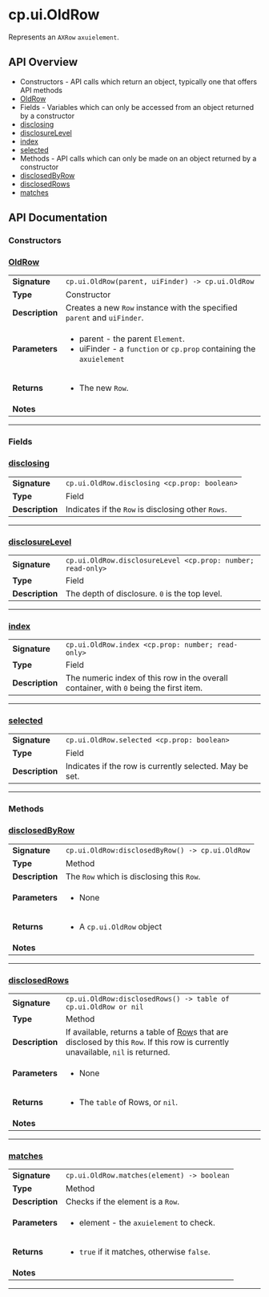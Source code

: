 # cp.ui.OldRow

Represents an `AXRow` `axuielement`.

## API Overview
* Constructors - API calls which return an object, typically one that offers API methods
 * [OldRow](#OldRow)
* Fields - Variables which can only be accessed from an object returned by a constructor
 * [disclosing](#disclosing)
 * [disclosureLevel](#disclosureLevel)
 * [index](#index)
 * [selected](#selected)
* Methods - API calls which can only be made on an object returned by a constructor
 * [disclosedByRow](#disclosedByRow)
 * [disclosedRows](#disclosedRows)
 * [matches](#matches)

## API Documentation

### Constructors


### [OldRow](#OldRow)

|                                             |                                                                                     |
| --------------------------------------------|-------------------------------------------------------------------------------------|
| **Signature**                               | `cp.ui.OldRow(parent, uiFinder) -> cp.ui.OldRow`                                                                    |
| **Type**                                    | Constructor                                                                     |
| **Description**                             | Creates a new `Row` instance with the specified `parent` and `uiFinder`.                                                                     |
| **Parameters**                              | <ul><li>parent - the parent `Element`.</li><li>uiFinder - a `function` or `cp.prop` containing the `axuielement`</li></ul> |
| **Returns**                                 | <ul><li>The new `Row`.</li></ul>          |
| **Notes**                                   | <ul></ul>                |

---
### Fields


### [disclosing](#disclosing)

|                                             |                                                                                     |
| --------------------------------------------|-------------------------------------------------------------------------------------|
| **Signature**                               | `cp.ui.OldRow.disclosing <cp.prop: boolean>`                                                                    |
| **Type**                                    | Field                                                                     |
| **Description**                             | Indicates if the `Row` is disclosing other `Rows`.                                                                     |

---

### [disclosureLevel](#disclosureLevel)

|                                             |                                                                                     |
| --------------------------------------------|-------------------------------------------------------------------------------------|
| **Signature**                               | `cp.ui.OldRow.disclosureLevel <cp.prop: number; read-only>`                                                                    |
| **Type**                                    | Field                                                                     |
| **Description**                             | The depth of disclosure. `0` is the top level.                                                                     |

---

### [index](#index)

|                                             |                                                                                     |
| --------------------------------------------|-------------------------------------------------------------------------------------|
| **Signature**                               | `cp.ui.OldRow.index <cp.prop: number; read-only>`                                                                    |
| **Type**                                    | Field                                                                     |
| **Description**                             | The numeric index of this row in the overall container, with `0` being the first item.                                                                     |

---

### [selected](#selected)

|                                             |                                                                                     |
| --------------------------------------------|-------------------------------------------------------------------------------------|
| **Signature**                               | `cp.ui.OldRow.selected <cp.prop: boolean>`                                                                    |
| **Type**                                    | Field                                                                     |
| **Description**                             | Indicates if the row is currently selected. May be set.                                                                     |

---
### Methods


### [disclosedByRow](#disclosedByRow)

|                                             |                                                                                     |
| --------------------------------------------|-------------------------------------------------------------------------------------|
| **Signature**                               | `cp.ui.OldRow:disclosedByRow() -> cp.ui.OldRow`                                                                    |
| **Type**                                    | Method                                                                     |
| **Description**                             | The `Row` which is disclosing this `Row`.                                                                     |
| **Parameters**                              | <ul><li>None</li></ul> |
| **Returns**                                 | <ul><li>A `cp.ui.OldRow` object</li></ul>          |
| **Notes**                                   | <ul></ul>                |

---

### [disclosedRows](#disclosedRows)

|                                             |                                                                                     |
| --------------------------------------------|-------------------------------------------------------------------------------------|
| **Signature**                               | `cp.ui.OldRow:disclosedRows() -> table of cp.ui.OldRow or nil`                                                                    |
| **Type**                                    | Method                                                                     |
| **Description**                             | If available, returns a table of [Row](cp.ui.OldRow.md)s that are disclosed by this `Row`. If this row is currently unavailable, `nil` is returned.                                                                     |
| **Parameters**                              | <ul><li>None</li></ul> |
| **Returns**                                 | <ul><li>The `table` of Rows, or `nil`.</li></ul>          |
| **Notes**                                   | <ul></ul>                |

---

### [matches](#matches)

|                                             |                                                                                     |
| --------------------------------------------|-------------------------------------------------------------------------------------|
| **Signature**                               | `cp.ui.OldRow.matches(element) -> boolean`                                                                    |
| **Type**                                    | Method                                                                     |
| **Description**                             | Checks if the element is a `Row`.                                                                     |
| **Parameters**                              | <ul><li>element - the `axuielement` to check.</li></ul> |
| **Returns**                                 | <ul><li>`true` if it matches, otherwise `false`.</li></ul>          |
| **Notes**                                   | <ul></ul>                |

---

